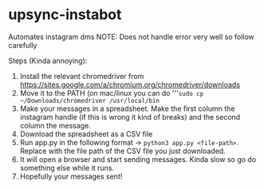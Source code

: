 # upsync-instabot

Automates instagram dms
NOTE: Does not handle error very well so follow carefully

Steps (Kinda annoying):

1. Install the relevant chromedriver from https://sites.google.com/a/chromium.org/chromedriver/downloads
2. Move it to the PATH (on mac/linux you can do '''```sudo cp ~/Downloads/chromedriver /usr/local/bin```
3. Make your messages in a spreadsheet. Make the first column the instagram handle (if this is wrong it kind of breaks) and the second column the message.
4. Download the spreadsheet as a CSV file
5. Run app.py in the following format -> ```python3 app.py <file-path>```. Replace <file-path> with the file path of the CSV file you just downloaded.
6. It will open a browser and start sending messages. Kinda slow so go do something else while it runs.
7. Hopefully your messages sent!


